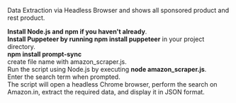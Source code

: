 Data Extraction via Headless Browser and shows all sponsored product and rest product.


<b>Install Node.js and npm if you haven't already</b>.<br>
<b>Install Puppeteer by running npm install puppeteer</b> in your project directory.<br>
<b>npm install prompt-sync</b><br>
create file name with amazon_scraper.js.<br>
Run the script using Node.js by executing <b>node amazon_scraper.js</b>.<br>
Enter the search term when prompted.<br>
The script will open a headless Chrome browser, perform the search on Amazon.in, extract the required data, and display it in JSON format.<br>
